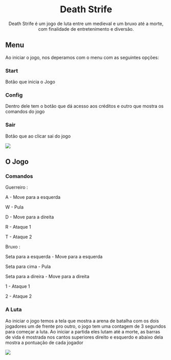 <h1 align="center">Death Strife </h1>

<p align="center">  Death Strife é um jogo de luta entre um medieval e um bruxo até a morte, com finalidade de entretenimento e diversão.  </p>

## Menu 

Ao iniciar o jogo, nos deperamos com o menu com as seguintes opções: 

### Start 

Botão que inicia o Jogo 


### Config

Dentro dele tem o botão que dá acesso aos créditos e outro que mostra os comandos do jogo 

### Sair 

Botão que ao clicar sai do jogo 

<img src="https://github.com/EriqueFernandes/strife/blob/main/death.PNG?raw=true">


## O Jogo 

### Comandos 

Guerreiro : 

A - Move para a esquerda 

W - Pula 

D - Move para a direita 

R - Ataque 1 

T - Ataque 2 

Bruxo : 

Seta para a esquerda -  Move para a esquerda

Seta para cima - Pula 

Seta para a direira - Move para a direita 

1 - Ataque 1 

2 - Ataque 2 


### A Luta 

Ao iniciar o jogo temos a tela que mostra a arena de batalha com os dois jogadores um de frente pro outro, o jogo tem uma contagem de 3 segundos para começar a luta. Ao iniciar a partida eles lutam até a morte, as barras de vida é mostrada nos cantos superiores direito e esquerdo e abaixo dela mostra a pontuação de cada jogador

<img src="https://github.com/EriqueFernandes/strife/blob/main/tela.jpg?raw=true">












